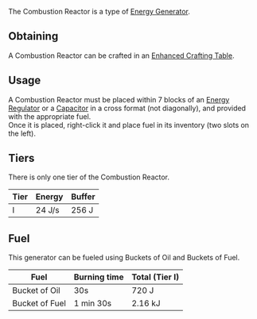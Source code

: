 The Combustion Reactor is a type of [Energy Generator](https://github.com/Slimefun/Slimefun4/wiki/Electric-Machines#energy-generation).

## Obtaining
A Combustion Reactor can be crafted in an [Enhanced Crafting Table](https://github.com/Slimefun/Slimefun4/wiki/Enhanced-Crafting-Table).

## Usage
A Combustion Reactor must be placed within 7 blocks of an [Energy Regulator](https://github.com/Slimefun/Slimefun4/wiki/Energy-Regulator) or a [Capacitor](https://github.com/Slimefun/Slimefun4/wiki/Energy-Capacitors) in a cross format (not diagonally), and provided with the appropriate fuel.<br>
Once it is placed, right-click it and place fuel in its inventory (two slots on the left).

## Tiers
There is only one tier of the Combustion Reactor.

| Tier | Energy | Buffer |
| ---- | --- | ------ |
| I | 24 J/s | 256 J |

## Fuel
This generator can be fueled using Buckets of Oil and Buckets of Fuel.

| Fuel | Burning time | Total (Tier I) |
| ---- | ------------ | --------------------- |
| Bucket of Oil | 30s |  720 J |
| Bucket of Fuel| 1 min 30s | 2.16 kJ |
